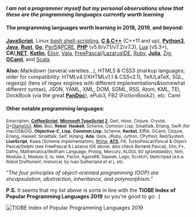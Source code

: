 #### _I am not a programmer myself but my personal observations show that these are the programming languages currently worth learning_

#### The programming languages worth learning in 2018, 2019, and beyond:

**[JavaScript](https://developer.mozilla.org/en-US/docs/Web/JavaScript)**, Linux [*bash* shell-scripting](https://en.wikibooks.org/wiki/Bash_Shell_Scripting), **[C & C++](cppreference.com)** (C++11 and up), **[Python3](https://www.python.org/)**, **[Java](https://jdk.java.net/11/)**, **[Rust](https://www.rust-lang.org)**, **[Go](https://golang.org)**, [Perl5](https://www.perl.org/)&[PCRE](https://www.pcre.org/), **[PHP](http://php.net/)** (v5.6/v7.1/v7.2/v7.3), [Lua](https://www.lua.org/) (v5.3+), **C#/[.NET](https://dotnet.microsoft.com/)**, **[Kotlin](http://kotlinlang.org)**, [Elixir](https://elixir-lang.org/), [Vala](https://en.wikipedia.org/wiki/Vala_(programming_language)), [FreePascal](https://www.freepascal.org/)/[LazarusIDE](https://www.lazarus-ide.org/), [Ruby](https://www.ruby-lang.org/bg/), **[Julia](https://julialang.org/)**, [Zig](https://ziglang.org/), **[OCaml](http://ocaml.org/)**, and [Scala](https://www.scala-lang.org/).

**Also:** Markdown (several varieties...), HTML5 & CSS3 (markup languages; older for compatibility: HTMLv4.1/XHTMLv1.1 & CSSv2.1), TeX/LaTeX, SQL, regex(p) (tens of regex engines with different implementations&somewhat different syntax), JSON, YAML, XML, DOM, SGML, RSS, Atom, KML, TEI, DockBook (via the great **[PanDoc](http://pandoc.org/)**), ePub3, FB2 (FictionBook2), etc.
Caml

#### Other notable programming languages:
<small>Emscripten, **[CoffeeScript](https://coffeescript.org/)**, **[Microsoft TypeScript](http://www.typescriptlang.org/) [2](https://github.com/Microsoft/TypeScript)**, Dart, _Haxe_, Clojure, Crystal, [D](https://dlang.org/)+[DlangGUI](https://buggins.github.io/dlangui/index.html), _**Nim**_, Boo, **Rebol**, **Haskell**, Scheme, Common Lisp, Smalltalk, Erlang, Swift (for macOS&iOS), **Objective-C**, **Lisp**, **Common Lisp**, Scheme, **Racket**, Eiffel, OCaml, Clojure, Erlang, Haskell, Smalltalk, Self, Hylang, **Ada**, Qore, JRuby, Jython, CPython, Red/System, **LiveScript**, Kawa (Scheme implementation), [Rhine](https://github.com/artagnon/rhine-ml), **[ATS](http://www.ats-lang.org)**, F#, TurboPascal/Pascal & Object Pascal/Delphi (see FreePascal & Lazarus IDE above, also check Borland Pascal), Elm, F*, Dafny, Mathematica/Wolfram Language, Prolog, Mercury, ALGOL 60 (granddaddy), Nim, Modula-2, Modula-3, Io, Ioke, Factor, Agora98, Squeak, Logo, Scratch; Sketchpad (a.k.a. Robot Draftsman!; historical, by Ivan Sutherland et al.), etc.</small>

<q>_The four principles of object-oriented programming (OOP) are encapsulation, abstraction, inheritance, and polymorphism._</q>

**P.S.** It seems that my list above is sorta in line with the **TIOBE Index of Popular Programming Languages 2019** so you're good to go: :)

![TIOBE Index of Popular Programming Languages 2019](https://i.imgur.com/D9A7qJJ.png)
